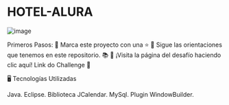 # HOTEL-ALURA

![image](https://user-images.githubusercontent.com/102916967/234595171-ad7c6d20-f8bc-448b-bdeb-14dece5da022.png)

Primeros Pasos:
🔹 Marca este proyecto con una ⭐
🔹 Sigue las orientaciones que tenemos en este repositorio. 📚
🔹 ¡Visita la página del desafío haciendo clic aquí! Link do Challenge 📃

🖥️ Tecnologías Utilizadas

Java.
Eclipse.
Biblioteca JCalendar.
MySql.
Plugin WindowBuilder.



